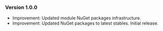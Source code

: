 ### Version 1.0.0

- Improvement: Updated module NuGet packages infrastructure.
- Improvement: Updated NuGet packages to latest stables.
Initial release.
